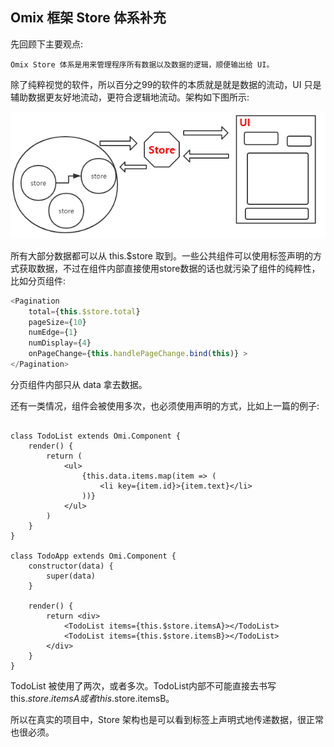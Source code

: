 ## Omix 框架 Store 体系补充

先回顾下主要观点:

	Omix Store 体系是用来管理程序所有数据以及数据的逻辑，顺便输出给 UI。

除了纯粹视觉的软件，所以百分之99的软件的本质就是就是数据的流动，UI 只是辅助数据更友好地流动，更符合逻辑地流动。架构如下图所示:

![](./asset/store.png)

所有大部分数据都可以从 this.$store 取到。一些公共组件可以使用标签声明的方式获取数据，不过在组件内部直接使用store数据的话也就污染了组件的纯粹性，比如分页组件:

```js
<Pagination
	total={this.$store.total}
	pageSize={10}
	numEdge={1}
	numDisplay={4}
	onPageChange={this.handlePageChange.bind(this)} >
</Pagination>
```

分页组件内部只从 data 拿去数据。

还有一类情况，组件会被使用多次，也必须使用声明的方式，比如上一篇的例子:

```

class TodoList extends Omi.Component {
    render() {
        return (
            <ul>
                {this.data.items.map(item => (
                    <li key={item.id}>{item.text}</li>
                ))}
            </ul>
        )
    }
}

class TodoApp extends Omi.Component {
    constructor(data) {
        super(data)
    }

    render() {
        return <div>
            <TodoList items={this.$store.itemsA}></TodoList>
            <TodoList items={this.$store.itemsB}></TodoList>
        </div>
    }
}

```
TodoList 被使用了两次，或者多次。TodoList内部不可能直接去书写 this.$store.itemsA 或者 this.$store.itemsB。

所以在真实的项目中，Store 架构也是可以看到标签上声明式地传递数据，很正常也很必须。